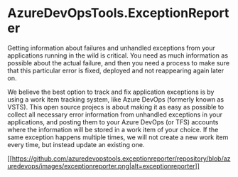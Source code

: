 # AzureDevOpsTools.ExceptionReporter

Getting information about failures and unhandled exceptions from your applications running in the wild is critical. You need as much information as possible about the actual failure, and then you need a process to make sure that this particular error is fixed, deployed and not reappearing again later on.

We believe the best option to track and fix application exceptions is by using a work item tracking system, like Azure DevOps (formerly known as VSTS). This open source projecs is about making it as easy as possible to collect all necessary error information from unhandled exceptions in your applications, and posting them to your Azure DevOps (or TFS) accounts where the information will be stored in a work item of your choice. If the same exception happens multiple times, we will not create a new work item every time, but instead update an existing one. 

[[https://github.com/azuredevopstools.exceptionreporter/repository/blob/azuredevops/images/exceptionreporter.png|alt=exceptionreporter]]
